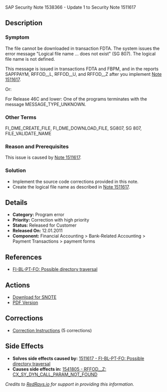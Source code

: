 SAP Security Note 1538366 - Update 1 to Security Note 1511617

## Description

### Symptom
The file cannot be downloaded in transaction FDTA. The system issues the error message "Logical file name ... does not exist" (SG 807). The logical file name is not defined.

This message is issued in transactions FDTA and FBPM, and in the reports SAPFPAYM, RFFOD__L, RFFOD__U, and RFFOD__Z after you implement [Note 1511617](https://me.sap.com/notes/0001511617).

Or:

For Release 46C and lower: One of the programs terminates with the message MESSAGE_TYPE_UNKNOWN.

### Other Terms
FI_DME_CREATE_FILE, FI_DME_DOWNLOAD_FILE, SG807, SG 807, FILE_VALIDATE_NAME

### Reason and Prerequisites
This issue is caused by [Note 1511617](https://me.sap.com/notes/0001511617).

### Solution
- Implement the source code corrections provided in this note.
- Create the logical file name as described in [Note 1511617](https://me.sap.com/notes/0001511617).

## Details
- **Category:** Program error
- **Priority:** Correction with high priority
- **Status:** Released for Customer
- **Released On:** 12.01.2011
- **Component:** Financial Accounting > Bank-Related Accounting > Payment Transactions > payment forms

## References
- [FI-BL-PT-FO: Possible directory traversal](https://me.sap.com/notes/0001511617)

## Actions
- [Download for SNOTE](https://notesdownloads.sap.com/note/0040000009123702017)
- [PDF Version](https://userapps.support.sap.com/sap/support/sfm/notes/print/0001538366?language=en-US&token=F17AFB81A190F7E30C4E81BCBA7BFDEE)

## Corrections
- [Correction Instructions](https://me.sap.com/corrins/0001538366/1) (5 corrections)

## Side Effects
- **Solves side effects caused by:** [1511617 - FI-BL-PT-FO: Possible directory traversal](https://me.sap.com/notes/0001511617)
- **Causes side effects in:** [1541805 - RFFOD__Z: CX_SY_DYN_CALL_PARAM_NOT_FOUND](https://me.sap.com/notes/0001541805)

*Credits to [RedRays.io](https://redrays.io) for support in providing this information.*